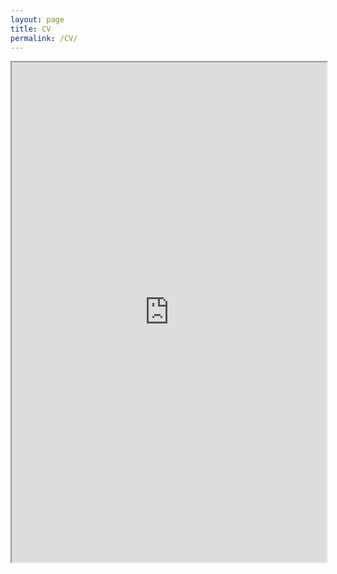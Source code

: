 ```yaml
---
layout: page
title: CV
permalink: /CV/
---
```


<iframe src="https://drive.google.com/file/d/1ulDOtKN58e6fcEaqSqv1lqsexkr0di7Y/preview" width="100%" height="800em"></iframe>
